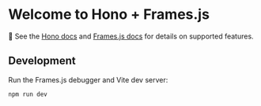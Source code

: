 # Welcome to Hono + Frames.js

📖 See the [Hono docs](https://hono.dev) and [Frames.js docs](https://framesjs.org) for details on supported features.

## Development

Run the Frames.js debugger and Vite dev server:

```shellscript
npm run dev
```
